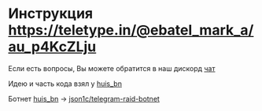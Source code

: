 # Инструкция https://teletype.in/@ebatel_mark_a/au_p4KcZLju


Если есть вопросы, Вы можете обратится в наш дискорд [чат](https://discord.gg/9cXVhs5v)

Идею и часть кода взял у [huis_bn](https://t.me/huis_corp)

Ботнет [huis_bn](https://t.me/huis_corp) -> [json1c/telegram-raid-botnet](https://github.com/json1c/telegram-raid-botnet)
